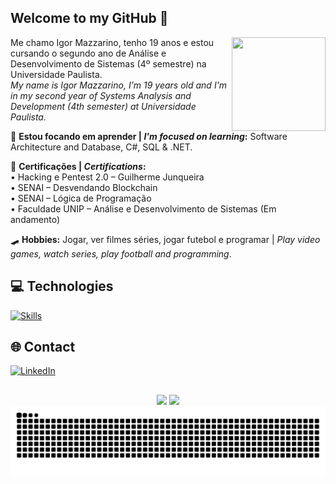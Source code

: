 ## Welcome to my GitHub 👋
<img align="right" height=150px width=150px src="https://pikaso.cdnpk.net/private/production/2035394430/original-assistant-remove-background.png?token=exp=1764028800~hmac=648d7201f331ba141f423e0a327653febb2686a7001eb9e359b7709610673d2c">
<p align="left" text-align="justify">
  Me chamo Igor Mazzarino, tenho 19 anos e estou cursando o segundo ano de Análise e Desenvolvimento de Sistemas (4º semestre) na Universidade Paulista.<br/>
  <em>My name is Igor Mazzarino, I'm 19 years old and I'm in my second year of Systems Analysis and Development (4th semester) at Universidade Paulista.</em>
</p>
<p align="left" text-align="justify">
  🎯 <b>Estou focando em aprender | <em>I'm focused on learning</em>:</b> Software Architecture and Database, C#, SQL & .NET.<br/>
</p>
<p align="left" text-align="justify">
📝 <b>Certificações | <em>Certifications</em>:</b><br>
• Hacking e Pentest 2.0 – Guilherme Junqueira<br>
• SENAI – Desvendando Blockchain<br>
• SENAI – Lógica de Programação<br>
• Faculdade UNIP – Análise e Desenvolvimento de Sistemas (Em andamento)
  
<p align="left" text-align="justify">
  🛹 <b>Hobbies:</b> Jogar, ver filmes séries, jogar futebol e programar | <em>Play video games, watch series, play football and programming</em>.
</p>

## 💻 Technologies
[![Skills](https://skillicons.dev/icons?i=html,css,js,git,java,python,cs,c,vscode,mysql,github)](https://skillicons.dev)
 
## 🌐 Contact
[![LinkedIn](https://skillicons.dev/icons?i=linkedin)](https://www.linkedin.com/in/igor-mazzarino-2b9666299/)

##
<div align="center">
  <img height="150em" src="https://github-readme-stats.vercel.app/api?username=mazzarindev&show_icons=true&count_private=true&theme=transparent"/>
  <img height="150em" src="https://github-readme-stats.vercel.app/api/top-langs/?username=mazzarindev&layout=compact&langs_count=7&theme=transparent"/>
</div>
  
  <picture>
    <source media="(prefers-color-scheme: dark)" srcset="https://github.com/enzosakamoto/enzosakamoto/blob/output/github-contribution-grid-snake-dark.svg" />
    <source media="(prefers-color-scheme: light)" srcset="https://github.com/enzosakamoto/enzosakamoto/blob/output/github-contribution-grid-snake.svg" />
    <img alt="github-snake" src="https://github.com/enzosakamoto/enzosakamoto/blob/output/github-contribution-grid-snake.svg" />
  </picture>
</p>
